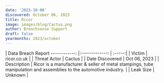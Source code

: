 ```yaml
---
date: '2023-10-06'
discovered: October 06, 2023
title: Ricor
image: images/blog/Cactus.png
author: Breachsense Support
draft: false
yearmonths: 2023/october
---
```



| Data Breach Report
------------:     |:-------------:    | :-----:|
| Victim      | ricor.co.uk      | 
| Threat Actor      | Cactus      | 
| Date Discovered      | Oct 06, 2023      | 
| Description      | Ricor is a manufacturer & seller of metal stampings, tube manipulation and assemblies to the automotive industry.      | 
| Leak Size      | Unknown      | 


